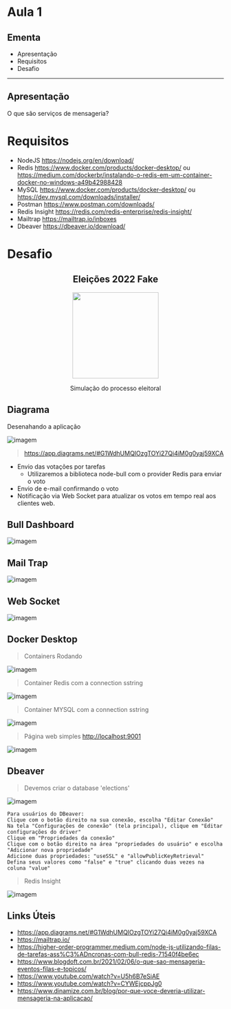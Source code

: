 # Aula 1

## Ementa
 - Apresentação
 - Requisitos
 - Desafio

---
## Apresentação

O que são serviços de mensageria?

# Requisitos
- NodeJS <https://nodejs.org/en/download/>
- Redis <https://www.docker.com/products/docker-desktop/> ou <https://medium.com/dockerbr/instalando-o-redis-em-um-container-docker-no-windows-a49b42988428>
- MySQL <https://www.docker.com/products/docker-desktop/> ou <https://dev.mysql.com/downloads/installer/>
- Postman <https://www.postman.com/downloads/>
- Redis Insight <https://redis.com/redis-enterprise/redis-insight/>
- Mailtrap <https://mailtrap.io/inboxes>
- Dbeaver <https://dbeaver.io/download/>

# Desafio

<center>

<h2>Eleições 2022 Fake</h2>
<img height='200' src='8.jpg'/>
<p>Simulação do processo eleitoral</p>

</center>

## Diagrama

Desenahando a aplicação

![imagem](./1.jpg)
> https://app.diagrams.net/#G1WdhUMQIOzgTOYi27Qi4iM0g0yaj59XCA

- Envio das votações por tarefas
  - Utilizaremos a biblioteca node-bull com o provider Redis para enviar o voto
- Envio de e-mail confirmando o voto
- Notificação via Web Socket para atualizar os votos em tempo real aos clientes web.

## Bull Dashboard
![imagem](./bull_dash.gif)

## Mail Trap
![imagem](./email.gif)

## Web Socket
![imagem](./votos.gif)

## Docker Desktop
> Containers Rodando

![imagem](./2.jpg)

> Container Redis com a connection sstring

![imagem](./3.jpg)

> Container MYSQL com a connection sstring

![imagem](./4.jpg)

> Página web simples <http://localhost:9001>

![imagem](./5.jpg)

## Dbeaver
> Devemos criar o database 'elections'

![imagem](./6.jpg)

```
Para usuários do DBeaver:
Clique com o botão direito na sua conexão, escolha "Editar Conexão"
Na tela "Configurações de conexão" (tela principal), clique em "Editar configurações do driver"
Clique em "Propriedades da conexão"
Clique com o botão direito na área "propriedades do usuário" e escolha "Adicionar nova propriedade"
Adicione duas propriedades: "useSSL" e "allowPublicKeyRetrieval"
Defina seus valores como "false" e "true" clicando duas vezes na coluna "value"
```

> Redis Insight

![imagem](./7.jpg)



## Links Úteis

- <https://app.diagrams.net/#G1WdhUMQIOzgTOYi27Qi4iM0g0yaj59XCA>
- <https://mailtrap.io/>
- <https://higher-order-programmer.medium.com/node-js-utilizando-filas-de-tarefas-ass%C3%ADncronas-com-bull-redis-71540f4be6ec>
- <https://www.blogdoft.com.br/2021/02/06/o-que-sao-mensageria-eventos-filas-e-topicos/>
- <https://www.youtube.com/watch?v=U5h6B7eSiAE>
- <https://www.youtube.com/watch?v=CYWEjcppJg0>
- <https://www.dinamize.com.br/blog/por-que-voce-deveria-utilizar-mensageria-na-aplicacao/>